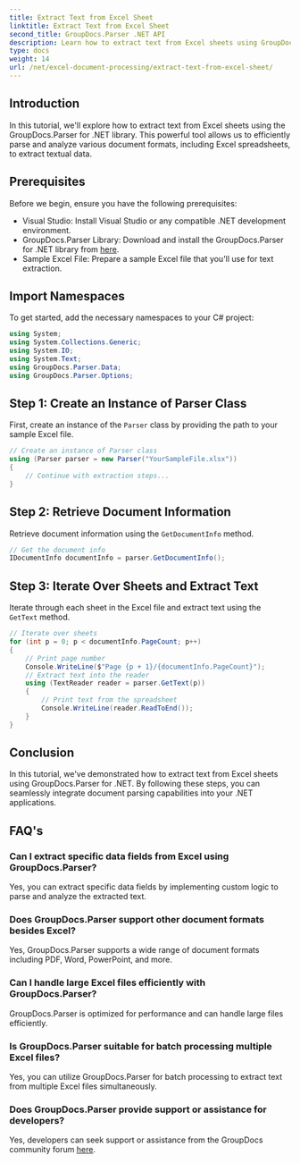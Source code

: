 ```yaml
---
title: Extract Text from Excel Sheet
linktitle: Extract Text from Excel Sheet
second_title: GroupDocs.Parser .NET API
description: Learn how to extract text from Excel sheets using GroupDocs.Parser for .NET. Simple steps for effective text extraction.
type: docs
weight: 14
url: /net/excel-document-processing/extract-text-from-excel-sheet/
---
```

## Introduction
In this tutorial, we'll explore how to extract text from Excel sheets using the GroupDocs.Parser for .NET library. This powerful tool allows us to efficiently parse and analyze various document formats, including Excel spreadsheets, to extract textual data.
## Prerequisites
Before we begin, ensure you have the following prerequisites:
- Visual Studio: Install Visual Studio or any compatible .NET development environment.
- GroupDocs.Parser Library: Download and install the GroupDocs.Parser for .NET library from [here](https://releases.groupdocs.com/parser/net/).
- Sample Excel File: Prepare a sample Excel file that you'll use for text extraction.

## Import Namespaces
To get started, add the necessary namespaces to your C# project:
```csharp
using System;
using System.Collections.Generic;
using System.IO;
using System.Text;
using GroupDocs.Parser.Data;
using GroupDocs.Parser.Options;
```
## Step 1: Create an Instance of Parser Class
First, create an instance of the `Parser` class by providing the path to your sample Excel file.
```csharp
// Create an instance of Parser class
using (Parser parser = new Parser("YourSampleFile.xlsx"))
{
    // Continue with extraction steps...
}
```
## Step 2: Retrieve Document Information
Retrieve document information using the `GetDocumentInfo` method.
```csharp
// Get the document info
IDocumentInfo documentInfo = parser.GetDocumentInfo();
```
## Step 3: Iterate Over Sheets and Extract Text
Iterate through each sheet in the Excel file and extract text using the `GetText` method.
```csharp
// Iterate over sheets
for (int p = 0; p < documentInfo.PageCount; p++)
{
    // Print page number
    Console.WriteLine($"Page {p + 1}/{documentInfo.PageCount}");
    // Extract text into the reader
    using (TextReader reader = parser.GetText(p))
    {
        // Print text from the spreadsheet
        Console.WriteLine(reader.ReadToEnd());
    }
}
```

## Conclusion
In this tutorial, we've demonstrated how to extract text from Excel sheets using GroupDocs.Parser for .NET. By following these steps, you can seamlessly integrate document parsing capabilities into your .NET applications.

## FAQ's
### Can I extract specific data fields from Excel using GroupDocs.Parser?
Yes, you can extract specific data fields by implementing custom logic to parse and analyze the extracted text.
### Does GroupDocs.Parser support other document formats besides Excel?
Yes, GroupDocs.Parser supports a wide range of document formats including PDF, Word, PowerPoint, and more.
### Can I handle large Excel files efficiently with GroupDocs.Parser?
GroupDocs.Parser is optimized for performance and can handle large files efficiently.
### Is GroupDocs.Parser suitable for batch processing multiple Excel files?
Yes, you can utilize GroupDocs.Parser for batch processing to extract text from multiple Excel files simultaneously.
### Does GroupDocs.Parser provide support or assistance for developers?
Yes, developers can seek support or assistance from the GroupDocs community forum [here](https://forum.groupdocs.com/c/parser/17).
